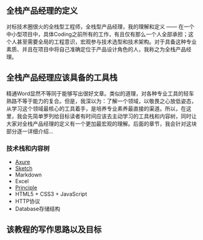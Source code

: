 ## 全栈产品经理的定义

对标技术圈很火的全栈型工程师，全栈型产品经理，我的理解和定义 —— 在一个中小型项目中，具体Coding之前所有的工作，有且仅有那么一个人全部承担；这个人甚至需要全局的工程意识，宏观参与技术选型和技术架构。对于具备这种专业素质、并且在项目中将自己准确定位于产品设计角色的人，我称之为全栈产品经理。


## 全栈产品经理应该具备的工具栈

精通Word显然不等同于能够写出很好文章。类似的道理，对各种专业工具的轻车熟路不等于能力的复合。但是，我深以为：了解一个领域，以敬畏之心放低姿态，从学习这个领域最核心的工具着手，是培养专业素养最直接的渠道。所以，在这里，我会先简单罗列给目标读者有时间应该去主动学习的工具栈和内容树，同时让大家对全栈产品经理的定义有一个更加最宏观的理解。后面的章节，我会针对这块部分逐一详细介绍...

### 技术栈和内容树

- [Axure](http://axure.com)
- [Sketch](http://sketchapp.com)
- Markdown
- Excel
- [Principle](http://principleux.com/)
- HTML5 + CSS3 + JavaScript
- HTTP协议
- Database存储结构


## 该教程的写作思路以及目标
